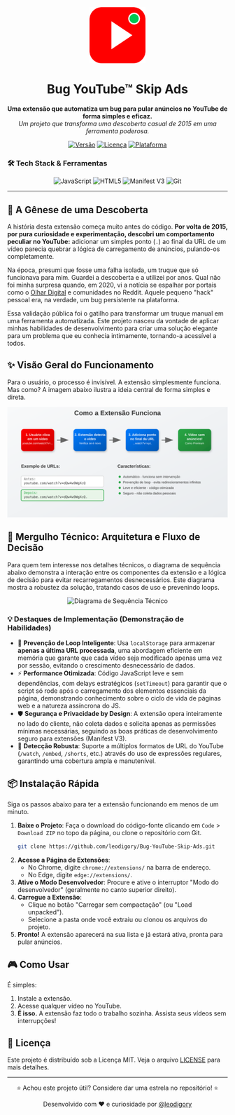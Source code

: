 <div align="center">
  <img src="icon.png" alt="Logo" width="128" height="128">
  <h1 align="center">Bug YouTube™ Skip Ads</h1>
  <p align="center">
    <strong>Uma extensão que automatiza um bug para pular anúncios no YouTube de forma simples e eficaz.</strong>
    <br />
    <em>Um projeto que transforma uma descoberta casual de 2015 em uma ferramenta poderosa.</em>
  </p>
</div>

<div align="center">

[![Versão](https://img.shields.io/badge/version-1.0-blue?style=for-the-badge&logo=)](https://github.com/leodigory/Bug-YouTube-Skip-Ads)
[![Licença](https://img.shields.io/badge/license-MIT-green?style=for-the-badge&logo=)](LICENSE)
[![Plataforma](https://img.shields.io/badge/platform-Chrome%20%7C%20Edge-yellow?style=for-the-badge&logo=googlechrome)](https://www.google.com/chrome/)

</div>

### 🛠️ **Tech Stack & Ferramentas**
<p align="center">
  <img alt="JavaScript" src="https://img.shields.io/badge/JavaScript-ES6%2B-F7DF1E?style=for-the-badge&logo=javascript&logoColor=black" title="JavaScript moderno (ES6+) usado para toda a lógica da extensão.">
  <img alt="HTML5" src="https://img.shields.io/badge/HTML5-E34F26?style=for-the-badge&logo=html5&logoColor=white" title="Estrutura base da web.">
  <img alt="Manifest V3" src="https://img.shields.io/badge/Manifest%20V3-Google%20Chrome-4285F4?style=for-the-badge&logo=googlechrome&logoColor=white" title="A mais recente e segura API para extensões do Chrome, garantindo segurança e performance.">
  <img alt="Git" src="https://img.shields.io/badge/Git-F05032?style=for-the-badge&logo=git&logoColor=white" title="Sistema de controle de versão para gerenciamento do código-fonte.">
</p>

---

## 🚀 A Gênese de uma Descoberta

A história desta extensão começa muito antes do código. **Por volta de 2015, por pura curiosidade e experimentação, descobri um comportamento peculiar no YouTube:** adicionar um simples ponto (`.`) ao final da URL de um vídeo parecia quebrar a lógica de carregamento de anúncios, pulando-os completamente.

Na época, presumi que fosse uma falha isolada, um truque que só funcionava para mim. Guardei a descoberta e a utilizei por anos. Qual não foi minha surpresa quando, em 2020, vi a notícia se espalhar por portais como o [Olhar Digital](https://olhardigital.com.br/2020/06/12/noticias/um-ponto-na-url-faz-com-que-youtube-seja-exibido-sem-anuncios/) e comunidades no Reddit. Aquele pequeno "hack" pessoal era, na verdade, um bug persistente na plataforma.

Essa validação pública foi o gatilho para transformar um truque manual em uma ferramenta automatizada. Este projeto nasceu da vontade de aplicar minhas habilidades de desenvolvimento para criar uma solução elegante para um problema que eu conhecia intimamente, tornando-a acessível a todos.

## ✨ Visão Geral do Funcionamento

Para o usuário, o processo é invisível. A extensão simplesmente funciona. Mas como? A imagem abaixo ilustra a ideia central de forma simples e direta.

<div align="center">
    <img src="how-it-works.svg" alt="Como a Extensão Funciona" width="700">
</div>

## 🔧 Mergulho Técnico: Arquitetura e Fluxo de Decisão

Para quem tem interesse nos detalhes técnicos, o diagrama de sequência abaixo demonstra a interação entre os componentes da extensão e a lógica de decisão para evitar recarregamentos desnecessários. Este diagrama mostra a robustez da solução, tratando casos de uso e prevenindo loops.

<div align="center">
  <img src="https://mermaid.ink/svg/pako:eNqNVM1qxDAU_JdZfImWso8CxYdCSENhLS590MPqx5IVu0nMBnZSkpD-e5ewk4sGl7n33HskZc0IOhGiGVeSdCYoFpwaSNWFI-VpXs4watkeiZBukP8eSZNndp_N1p_lKlcEOYVSnWHxH3O53maxeZrv_VvlPaAeaO81OwdivhulmHalUMbLykvSnNd4v0nBw0dJrTtu9WuN58V2O1Htc3vxvSrpD-g_D9grhH3xGT1UDzTxFvXyPmTt_8juJxCds4R3zNivINt-d-XpP4vspeXt239rWbN-419Awq-R9Cds4Q03-BuwGkH90Kyfdf3xmkHCzom8vgODY0TDunCHe8TCDL4TiDb4TaBjaNnlLRsHez8jcnmv7BWCnAn60HbL2D8W9Rrz" alt="Diagrama de Sequência Técnico">
</div>

### 💡 Destaques de Implementação (Demonstração de Habilidades)
- 🧠 **Prevenção de Loop Inteligente**: Usa `localStorage` para armazenar **apenas a última URL processada**, uma abordagem eficiente em memória que garante que cada vídeo seja modificado apenas uma vez por sessão, evitando o crescimento desnecessário de dados.
- ⚡ **Performance Otimizada**: Código JavaScript leve e sem dependências, com delays estratégicos (`setTimeout`) para garantir que o script só rode após o carregamento dos elementos essenciais da página, demonstrando conhecimento sobre o ciclo de vida de páginas web e a natureza assíncrona do JS.
- 🛡️ **Segurança e Privacidade by Design**: A extensão opera inteiramente no lado do cliente, não coleta dados e solicita apenas as permissões mínimas necessárias, seguindo as boas práticas de desenvolvimento seguro para extensões (Manifest V3).
- 🎯 **Detecção Robusta**: Suporte a múltiplos formatos de URL do YouTube (`/watch`, `/embed`, `/shorts`, etc.) através do uso de expressões regulares, garantindo uma cobertura ampla e manutenível.

## 📦 Instalação Rápida

Siga os passos abaixo para ter a extensão funcionando em menos de um minuto.

1.  **Baixe o Projeto**: Faça o download do código-fonte clicando em `Code` > `Download ZIP` no topo da página, ou clone o repositório com Git.
    ```bash
    git clone https://github.com/leodigory/Bug-YouTube-Skip-Ads.git
    ```
2.  **Acesse a Página de Extensões**:
    -   No Chrome, digite `chrome://extensions/` na barra de endereço.
    -   No Edge, digite `edge://extensions/`.
3.  **Ative o Modo Desenvolvedor**: Procure e ative o interruptor "Modo do desenvolvedor" (geralmente no canto superior direito).
4.  **Carregue a Extensão**:
    -   Clique no botão "Carregar sem compactação" (ou "Load unpacked").
    -   Selecione a pasta onde você extraiu ou clonou os arquivos do projeto.
5.  **Pronto!** A extensão aparecerá na sua lista e já estará ativa, pronta para pular anúncios.

## 🎮 Como Usar

É simples:
1. Instale a extensão.
2. Acesse qualquer vídeo no YouTube.
3. **É isso.** A extensão faz todo o trabalho sozinha. Assista seus vídeos sem interrupções!

## 📄 Licença

Este projeto é distribuído sob a Licença MIT. Veja o arquivo [LICENSE](LICENSE) para mais detalhes.

---

<div align="center">
  <p>⭐ Achou este projeto útil? Considere dar uma estrela no repositório! ⭐</p>
  <p>Desenvolvido com ❤️ e curiosidade por <a href="https://github.com/leodigory">@leodigory</a></p>
</div>
